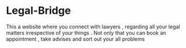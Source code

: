 # Legal-Bridge
This a website where you connect with lawyers , regarding all your legal matters irrespective of your things . Not only that you can book an appointment , take advises and sort out your all problems 
